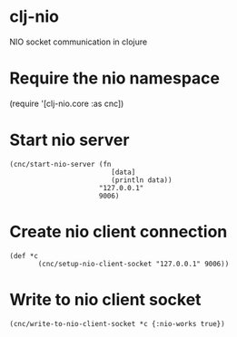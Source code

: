 clj-nio
=======

NIO socket communication in clojure

Require the nio namespace
=======
(require '[clj-nio.core :as cnc])

Start nio server
=======
    (cnc/start-nio-server (fn
                             [data]
                             (println data))
                          "127.0.0.1"
                          9006)

Create nio client connection
=======
    (def *c
           (cnc/setup-nio-client-socket "127.0.0.1" 9006))

Write to nio client socket
=======
    (cnc/write-to-nio-client-socket *c {:nio-works true})
